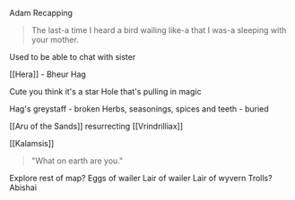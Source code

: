 Adam Recapping


> The last-a time I heard a bird wailing like-a that I was-a sleeping with your mother.

Used to be able to chat with sister

[[Hera]] - Bheur Hag

Cute you think it's a star
Hole that's pulling in magic

Hag's greystaff - broken
Herbs, seasonings, spices and teeth - buried

[[Aru of the Sands]] resurrecting [[Vrindrilliax]]

[[Kalamsis]]
> "What on earth are you."


Explore rest of map?
	Eggs of wailer
	Lair of wailer
	Lair of wyvern
	Trolls?
	Abishai